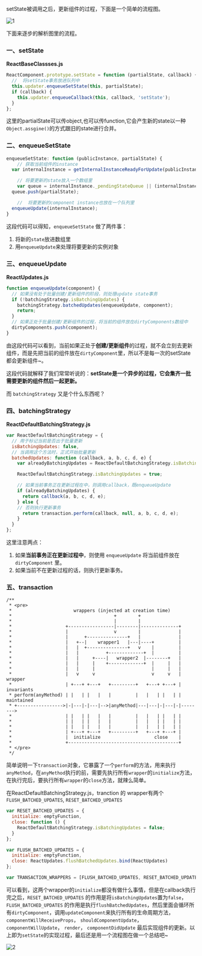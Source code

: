 setState被调用之后，更新组件的过程，下面是一个简单的流程图。

![1](./setState/setState-1.png)

下面来逐步的解析图里的流程。

### 一、setState
**ReactBaseClassses.js**
```js
ReactComponent.prototype.setState = function (partialState, callback) {
  //  将setState事务放进队列中
  this.updater.enqueueSetState(this, partialState);
  if (callback) {
    this.updater.enqueueCallback(this, callback, 'setState');
  }
};
```

这里的partialState可以传object,也可以传function,它会产生新的state以一种`Object.assgine()`的方式跟旧的state进行合并。

### 二、enqueueSetState
```js
enqueueSetState: function (publicInstance, partialState) {
    // 获取当前组件的instance
  var internalInstance = getInternalInstanceReadyForUpdate(publicInstance, 'setState');

    // 将要更新的state放入一个数组里
    var queue = internalInstance._pendingStateQueue || (internalInstance._pendingStateQueue = []);
  queue.push(partialState);

    //  将要更新的component instance也放在一个队列里
  enqueueUpdate(internalInstance);
}
```
这段代码可以得知，`enqueueSetState` 做了两件事： 
1. 将新的`state`放进数组里 
2. 用`enqueueUpdate`来处理将要更新的实例对象

### 三、enqueueUpdate

**ReactUpdates.js**
```js
function enqueueUpdate(component) {
  // 如果没有处于批量创建/更新组件的阶段，则处理update state事务
  if (!batchingStrategy.isBatchingUpdates) {
    batchingStrategy.batchedUpdates(enqueueUpdate, component);
    return;
  }
  // 如果正处于批量创建/更新组件的过程，将当前的组件放在dirtyComponents数组中
  dirtyComponents.push(component);
}
```
由这段代码可以看到，当前如果正处于**创建/更新组件**的过程，就不会立刻去更新组件，而是先把当前的组件放在`dirtyComponent`里，所以不是每一次的setState都会更新组件~。

这段代码就解释了我们常常听说的：**setState是一个异步的过程，它会集齐一批需要更新的组件然后一起更新。**

而 `batchingStrategy` 又是个什么东西呢？

### 四、batchingStrategy
**ReactDefaultBatchingStrategy.js**
```js
var ReactDefaultBatchingStrategy = {
  // 用于标记当前是否出于批量更新
  isBatchingUpdates: false,
  // 当调用这个方法时，正式开始批量更新
  batchedUpdates: function (callback, a, b, c, d, e) {
    var alreadyBatchingUpdates = ReactDefaultBatchingStrategy.isBatchingUpdates;

    ReactDefaultBatchingStrategy.isBatchingUpdates = true;

    // 如果当前事务正在更新过程在中，则调用callback，既enqueueUpdate
    if (alreadyBatchingUpdates) {
      return callback(a, b, c, d, e);
    } else {
    // 否则执行更新事务
      return transaction.perform(callback, null, a, b, c, d, e);
    }
  }
};
```

这里注意两点： 
  1. 如果**当前事务正在更新过程中**，则使用 `enqueueUpdate` 将当前组件放在 `dirtyComponent` 里。
  2. 如果当前不在更新过程的话，则执行更新事务。

### 五、transaction

```
/**
 * <pre>
 *                       wrappers (injected at creation time)
 *                                      +        +
 *                                      |        |
 *                    +-----------------|--------|--------------+
 *                    |                 v        |              |
 *                    |      +---------------+   |              |
 *                    |   +--|    wrapper1   |---|----+         |
 *                    |   |  +---------------+   v    |         |
 *                    |   |          +-------------+  |         |
 *                    |   |     +----|   wrapper2  |--------+   |
 *                    |   |     |    +-------------+  |     |   |
 *                    |   |     |                     |     |   |
 *                    |   v     v                     v     v   | wrapper
 *                    | +---+ +---+   +---------+   +---+ +---+ | invariants
 * perform(anyMethod) | |   | |   |   |         |   |   | |   | | maintained
 * +----------------->|-|---|-|---|-->|anyMethod|---|---|-|---|-|-------->
 *                    | |   | |   |   |         |   |   | |   | |
 *                    | |   | |   |   |         |   |   | |   | |
 *                    | |   | |   |   |         |   |   | |   | |
 *                    | +---+ +---+   +---------+   +---+ +---+ |
 *                    |  initialize                    close    |
 *                    +-----------------------------------------+
 * </pre>
 */
```

简单说明一下`transaction`对象，它暴露了一个`perform`的方法，用来执行`anyMethod`，在`anyMethod`执行的前，需要先执行所有`wrapper`的`initialize`方法，在执行完后，要执行所有`wrapper`的`close`方法，就辣么简单。

在ReactDefaultBatchingStrategy.js，tranction 的 wrapper有两个 `FLUSH_BATCHED_UPDATES`, `RESET_BATCHED_UPDATES`
```js
var RESET_BATCHED_UPDATES = {
  initialize: emptyFunction,
  close: function () {
    ReactDefaultBatchingStrategy.isBatchingUpdates = false;
  }
};

var FLUSH_BATCHED_UPDATES = {
  initialize: emptyFunction,
  close: ReactUpdates.flushBatchedUpdates.bind(ReactUpdates)
};

var TRANSACTION_WRAPPERS = [FLUSH_BATCHED_UPDATES, RESET_BATCHED_UPDATES];
```

可以看到，这两个wrapper的`initialize`都没有做什么事情，但是在callback执行完之后，`RESET_BATCHED_UPDATES` 的作用是将`isBatchingUpdates`置为`false`， `FLUSH_BATCHED_UPDATES` 的作用是执行`flushBatchedUpdates`，然后里面会循环所有`dirtyComponent`，调用`updateComponent`来执行所有的生命周期方法，`componentWillReceiveProps`， `shouldComponentUpdate`， `componentWillUpdate`， `render`， `componentDidUpdate` 最后实现组件的更新。以上即为`setState`的实现过程，最后还是用一个流程图在做一个总结吧~

![2](./setState/setState-2.png)

